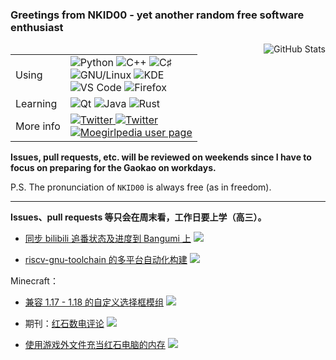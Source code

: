 ### Greetings from NKID00 - yet another random free software enthusiast

<img align="right" src="https://github-readme-stats.vercel.app/api?username=NKID00&show_icons=true&title_color=f09199&icon_color=777&include_all_commits=true" alt="GitHub Stats" />

<table>
  <tr>
    <td>Using</td>
    <td><img src="https://img.shields.io/badge/-Python-f09199?style=flat-square&logo=python&logoColor=ffffff" alt="Python" /> <img src="https://img.shields.io/badge/-C%2B%2B-f09199?style=flat-square&logo=C%2B%2B&logoColor=ffffff" alt="C++" /> <img src="https://img.shields.io/badge/-C♯-f09199?style=flat-square&logo=C%20Sharp&logoColor=ffffff" alt="C♯" /><br /><img src="https://img.shields.io/badge/-GNU%2FLinux-f09199?style=flat-square&logo=Linux&logoColor=ffffff" alt="GNU/Linux" /> <img src="https://img.shields.io/badge/-KDE-f09199?style=flat-square&logo=KDE&logoColor=ffffff" alt="KDE" /><br /><img src="https://img.shields.io/badge/-VS%20Code-f09199?style=flat-square&logo=Visual%20Studio%20Code&logoColor=ffffff" alt="VS Code" /> <img src="https://img.shields.io/badge/-Firefox-f09199?style=flat-square&logo=Firefox&logoColor=ffffff" alt="Firefox" /></td>
  </tr>
  <tr>
    <td>Learning</td>
    <td><img src="https://img.shields.io/badge/-Qt-f09199?style=flat-square&logo=Qt&logoColor=ffffff" alt="Qt" /> <img src="https://img.shields.io/badge/-Java-f09199?style=flat-square&logo=Java&logoColor=ffffff" alt="Java" /> <img src="https://img.shields.io/badge/-Rust-f09199?style=flat-square&logo=Rust&logoColor=ffffff" alt="Rust" /></td>
  </tr>
  <tr>
    <td>More info</td>
    <td><a href="https://twitter.com/NKID00"><img src="https://img.shields.io/badge/-Twitter-f09199?style=flat-square&logo=Twitter&logoColor=ffffff" alt="Twitter" /> <a href="https://t.me/NKID00"><img src="https://img.shields.io/badge/-Telegram-f09199?style=flat-square&logo=Telegram&logoColor=ffffff" alt="Twitter" /><br /><a href="https://zh.moegirl.org.cn/User:NKID00"><img src="https://img.shields.io/badge/-萌娘百科用户页-f09199?style=flat-square" alt="Moegirlpedia user page" /></a></td>
  </tr>
  <!--<tr>
    <td>Abandoned<br />(for now)</td>
    <td><img src="https://img.shields.io/badge/-JavaScript-aaaaaa?style=flat-square&logo=JavaScript&logoColor=ffffff" alt="JavaScript" /> <img src="https://img.shields.io/badge/-Windows-aaaaaa?style=flat-square&logo=Windows&logoColor=ffffff" alt="Windows" /></td>
  </tr>-->
</table>

**Issues, pull requests, etc. will be reviewed on weekends since I have to focus on preparing for the Gaokao on workdays.**

P.S. The pronunciation of `NKID00` is always free (as in freedom).

---

**Issues、pull requests 等只会在周末看，工作日要上学（高三）。**

- [同步 bilibili 追番状态及进度到 Bangumi 上](https://github.com/wopub/Bilibili2Bangumi) ![](https://img.shields.io/github/stars/wopub/Bilibili2Bangumi?style=flat-square&label=★&color=f09199&labelColor=f09199)

- [riscv-gnu-toolchain 的多平台自动化构建](https://github.com/NKID00/riscv-gnu-toolchain-builds) ![](https://img.shields.io/github/stars/NKID00/riscv-gnu-toolchain-builds?style=flat-square&label=★&color=f09199&labelColor=f09199)

<!---
- [预测 BTC（实际并不能预测到](https://github.com/NKID00/FutureCrypto) ![](https://img.shields.io/github/stars/NKID00/FutureCrypto?style=flat-square&label=★&color=f09199&labelColor=f09199)

- [又一个普通的 KSP 模组制作教程](https://github.com/NKID00/GuideToKSPModMaking) ![](https://img.shields.io/github/stars/NKID00/GuideToKSPModMaking?style=flat-square&label=★&color=f09199&labelColor=f09199)
--->

Minecraft：

- [兼容 1.17 - 1.18 的自定义选择框模组](https://github.com/NKID00/CustomSelectionBox-New) ![](https://img.shields.io/github/stars/NKID00/CustomSelectionBox-New?style=flat-square&label=★&color=f09199&labelColor=f09199)

- 期刊：[红石数电评论](https://github.com/ARS-MC/RRDC) ![](https://img.shields.io/github/stars/ARS-MC/RRDC?style=flat-square&label=★&color=f09199&labelColor=f09199)

- [使用游戏外文件充当红石电脑的内存](https://github.com/NKID00/redstone-computer-utilities) ![](https://img.shields.io/github/stars/NKID00/redstone-computer-utilities?style=flat-square&label=★&color=f09199&labelColor=f09199)

<!---
整活：

- [「萌娘百科上黑发蓝瞳双马尾有呆毛又是黑客的人物一共有哪些？」](https://github.com/NKID00/moegirlpedia-category-search) ![](https://img.shields.io/github/stars/NKID00/moegirlpedia-category-search?style=flat-square&label=★&color=f09199&labelColor=f09199)

- [「Bangumi 所有动画平均分是多少？」](https://github.com/NKID00/BangumiAnimeDataset) ![](https://img.shields.io/github/stars/NKID00/BangumiAnimeDataset?style=flat-square&label=★&color=f09199&labelColor=f09199)

- [C# 写的模拟恶意软件玩具（一看就不靠谱](https://github.com/NKID00/toys) ![](https://img.shields.io/github/stars/NKID00/toys?style=flat-square&label=★&color=f09199&labelColor=f09199)

- [「草这个网络世界我真的太恨缩写了」->「www zg web世界wzd太恨sx了」](https://github.com/NKID00/jbhhsh) ![](https://img.shields.io/github/stars/NKID00/jbhhsh?style=flat-square&label=★&color=f09199&labelColor=f09199)

- [和朋友比算 24 点？把所有最佳解法都列出来看你怎么玩](https://github.com/NKID00/24Game) ![](https://img.shields.io/github/stars/NKID00/24Game?style=flat-square&label=★&color=f09199&labelColor=f09199)
--->
